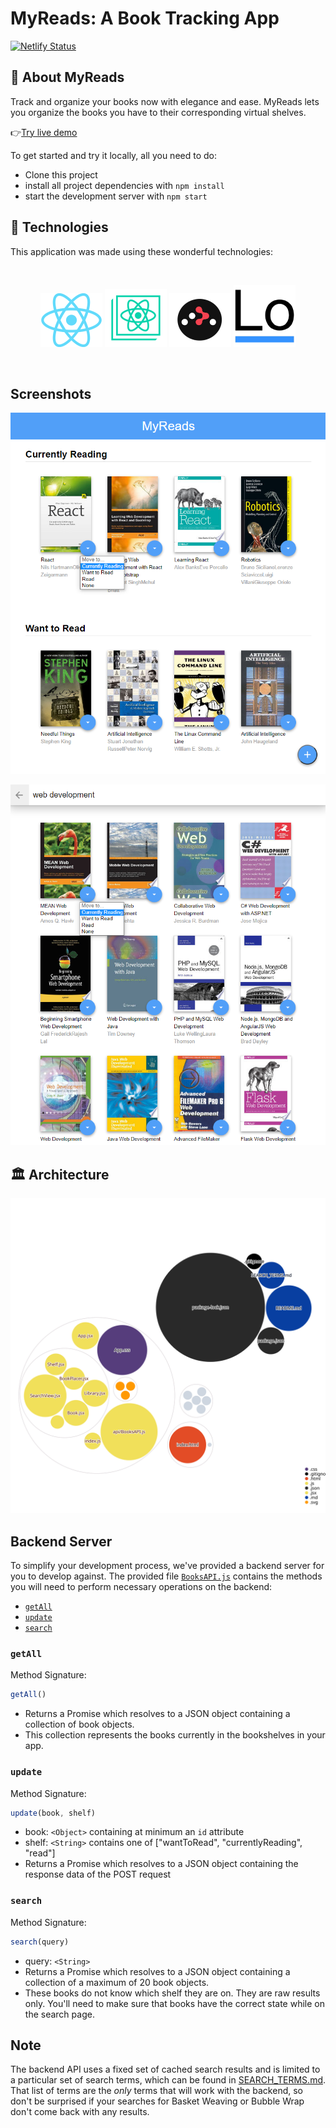 # MyReads: A Book Tracking App

[![Netlify Status](https://api.netlify.com/api/v1/badges/c8c401d0-07c5-46ab-982d-fe1e943af67c/deploy-status)](https://app.netlify.com/sites/myreadslib/deploys)

## 📄 About MyReads

Track and organize your books now with elegance and ease. MyReads lets you organize the books you have to their corresponding virtual shelves.

👉[Try live demo](https://myreadslib.netlify.app/)

To get started and try it locally, all you need to do:

  - Clone this project
  - install all project dependencies with `npm install`
  - start the development server with `npm start`

## 🔮 Technologies
This application was made using these wonderful technologies:

&nbsp;
<div align="center">

![React](./doc/images/react.png)
![Create React App](./doc/images/cra.png)
![React Router](./doc/images/reactrouter.png)
![Lodash](./doc/images/lodash.png)

</div>
&nbsp;

## Screenshots

![main page](doc/images/screen-main.png)

![search page](doc/images/screen-search.png)

## 🏛 Architecture

![Visualization of the codebase](./diagram.svg)

## Backend Server

To simplify your development process, we've provided a backend server for you to develop against. The provided file [`BooksAPI.js`](src/BooksAPI.js) contains the methods you will need to perform necessary operations on the backend:

* [`getAll`](#getall)
* [`update`](#update)
* [`search`](#search)

### `getAll`

Method Signature:

```js
getAll()
```

* Returns a Promise which resolves to a JSON object containing a collection of book objects.
* This collection represents the books currently in the bookshelves in your app.

### `update`

Method Signature:

```js
update(book, shelf)
```

* book: `<Object>` containing at minimum an `id` attribute
* shelf: `<String>` contains one of ["wantToRead", "currentlyReading", "read"]  
* Returns a Promise which resolves to a JSON object containing the response data of the POST request

### `search`

Method Signature:

```js
search(query)
```

* query: `<String>`
* Returns a Promise which resolves to a JSON object containing a collection of a maximum of 20 book objects.
* These books do not know which shelf they are on. They are raw results only. You'll need to make sure that books have the correct state while on the search page.

## Note
The backend API uses a fixed set of cached search results and is limited to a particular set of search terms, which can be found in [SEARCH_TERMS.md](SEARCH_TERMS.md). That list of terms are the _only_ terms that will work with the backend, so don't be surprised if your searches for Basket Weaving or Bubble Wrap don't come back with any results.
